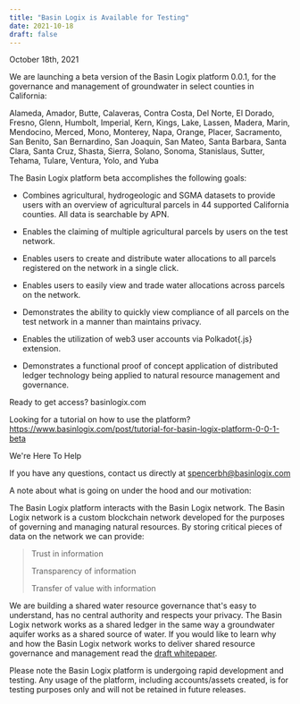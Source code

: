 ```yaml
---
title: "Basin Logix is Available for Testing"
date: 2021-10-18
draft: false
---
```

October 18th, 2021

We are launching a beta version of the Basin Logix platform 0.0.1, for the governance and management of groundwater in select counties in California:  

Alameda, Amador, Butte, Calaveras, Contra Costa, Del Norte, El Dorado, Fresno, Glenn, Humbolt, Imperial, Kern, Kings, Lake, Lassen, Madera, Marin, Mendocino, Merced, Mono, Monterey, Napa, Orange, Placer, Sacramento, San Benito, San Bernardino, San Joaquin, San Mateo, Santa Barbara, Santa Clara, Santa Cruz, Shasta, Sierra, Solano, Sonoma, Stanislaus, Sutter, Tehama, Tulare, Ventura, Yolo, and Yuba


The Basin Logix platform beta accomplishes the following goals:

- Combines agricultural, hydrogeologic and SGMA datasets to provide users with an overview of agricultural parcels in 44 supported California counties. All data is searchable by APN. 

- Enables the claiming of multiple agricultural parcels by users on the test network.

- Enables users to create and distribute water allocations to all parcels registered on the network in a single click.

- Enables users to easily view and trade water allocations across parcels on the network. 

- Demonstrates the ability to quickly view compliance of all parcels on the test network in a manner than maintains privacy.

- Enables the utilization of web3 user accounts via Polkadot{.js} extension.

- Demonstrates a functional proof of concept application of distributed ledger technology being applied to natural resource management and governance.  


Ready to get access? basinlogix.com 

Looking for a tutorial on how to use the platform? https://www.basinlogix.com/post/tutorial-for-basin-logix-platform-0-0-1-beta 


We're Here To Help

If you have any questions, contact us directly at spencerbh@basinlogix.com 

 
A note about what is going on under the hood and our motivation:


The Basin Logix platform interacts with the Basin Logix network. The Basin Logix network is a custom blockchain network developed for the purposes of governing and managing natural resources. By storing critical pieces of data on the network we can provide:

> Trust in information
> 
> Transparency of information 
> 
> Transfer of value with information


We are building a shared water resource governance that's easy to understand, has no central authority and respects your privacy. The Basin Logix network works as a shared ledger in the same way a groundwater aquifer works as a shared source of water. If you would like to learn why and how the Basin Logix network works to deliver shared resource governance and management read the [draft whitepaper](https://github.com/Greenetwork/BLX_whitepaper/raw/main/BasinLogix_whitepaper.pdf).


Please note the Basin Logix platform is undergoing rapid development and testing. Any usage of the platform, including accounts/assets created, is for testing purposes only and will not be retained in future releases. 
